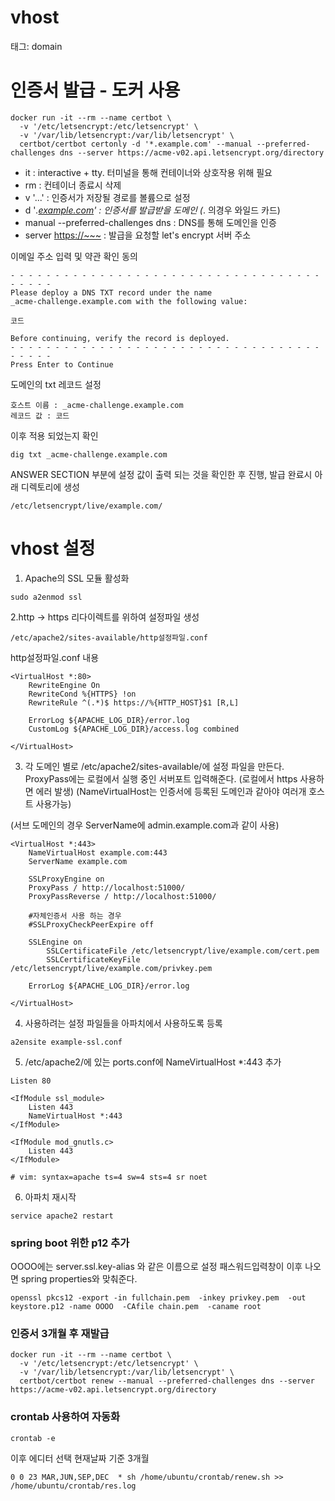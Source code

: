 # vhost

태그: domain

# 인증서 발급 - 도커 사용

```
docker run -it --rm --name certbot \
  -v '/etc/letsencrypt:/etc/letsencrypt' \
  -v '/var/lib/letsencrypt:/var/lib/letsencrypt' \
  certbot/certbot certonly -d '*.example.com' --manual --preferred-challenges dns --server https://acme-v02.api.letsencrypt.org/directory

```

- it : interactive + tty. 터미널을 통해 컨테이너와 상호작용 위해 필요
- rm : 컨테이너 종료시 삭제
- v '...' : 인증서가 저장될 경로를 볼륨으로 설정
- d '*.[example.com](http://example.com/)' : 인증서를 발급받을 도메인 (*. 의경우 와일드 카드)
- manual --preferred-challenges dns : DNS를 통해 도메인을 인증
- server [https://~~~](https://%7E%7E%7E/) : 발급을 요청할 let's encrypt 서버 주소

이메일 주소 입력 및 약관 확인 동의

```
- - - - - - - - - - - - - - - - - - - - - - - - - - - - - - - - - - - - - - - -
Please deploy a DNS TXT record under the name
_acme-challenge.example.com with the following value:

코드

Before continuing, verify the record is deployed.
- - - - - - - - - - - - - - - - - - - - - - - - - - - - - - - - - - - - - - - -
Press Enter to Continue

```

도메인의 txt 레코드 설정

```
호스트 이름 : _acme-challenge.example.com 
레코드 값 : 코드

```

이후 적용 되었는지 확인

```
dig txt _acme-challenge.example.com

```

ANSWER SECTION 부분에 설정 값이 출력 되는 것을 확인한 후 진행, 발급 완료시 아래 디렉토리에 생성

```
/etc/letsencrypt/live/example.com/

```

# vhost 설정

1. Apache의 SSL 모듈 활성화

```
sudo a2enmod ssl

```

2.http -> https 리다이렉트를 위하여 설정파일 생성

```
/etc/apache2/sites-available/http설정파일.conf

```

http설정파일.conf 내용

```
<VirtualHost *:80>
	RewriteEngine On
	RewriteCond %{HTTPS} !on
	RewriteRule ^(.*)$ https://%{HTTP_HOST}$1 [R,L]

	ErrorLog ${APACHE_LOG_DIR}/error.log
	CustomLog ${APACHE_LOG_DIR}/access.log combined

</VirtualHost>

```

3. 각 도메인 별로 /etc/apache2/sites-available/에 설정 파일을 만든다.
ProxyPass에는 로컬에서 실행 중인 서버포트 입력해준다.
(로컬에서 https 사용하면 에러 발생)
(NameVirtualHost는 인증서에 등록된 도메인과 같아야 여러개 호스트 사용가능)

(서브 도메인의 경우 ServerName에 admin.example.com과 같이 사용)

```
<VirtualHost *:443>
	NameVirtualHost example.com:443
	ServerName example.com

	SSLProxyEngine on
	ProxyPass / http://localhost:51000/
	ProxyPassReverse / http://localhost:51000/

	#자체인증서 사용 하는 경우
	#SSLProxyCheckPeerExpire off

	SSLEngine on
    	SSLCertificateFile /etc/letsencrypt/live/example.com/cert.pem
    	SSLCertificateKeyFile /etc/letsencrypt/live/example.com/privkey.pem

	ErrorLog ${APACHE_LOG_DIR}/error.log

</VirtualHost>

```

4. 사용하려는 설정 파일들을 아파치에서 사용하도록 등록

```
a2ensite example-ssl.conf

```

5. /etc/apache2/에 있는 ports.conf에 NameVirtualHost *:443 추가

```
Listen 80

<IfModule ssl_module>
	Listen 443
    NameVirtualHost *:443       
</IfModule>

<IfModule mod_gnutls.c>
	Listen 443
</IfModule>

# vim: syntax=apache ts=4 sw=4 sts=4 sr noet

```

6. 아파치 재시작

```
service apache2 restart

```

### spring boot 위한 p12 추가

OOOO에는 server.ssl.key-alias 와 같은 이름으로 설정
패스워드입력창이 이후 나오면 spring properties와 맞춰준다.

```
openssl pkcs12 -export -in fullchain.pem  -inkey privkey.pem  -out keystore.p12 -name OOOO  -CAfile chain.pem  -caname root

```

### 인증서 3개월 후 재발급

```
docker run -it --rm --name certbot \
  -v '/etc/letsencrypt:/etc/letsencrypt' \
  -v '/var/lib/letsencrypt:/var/lib/letsencrypt' \
  certbot/certbot renew --manual --preferred-challenges dns --server https://acme-v02.api.letsencrypt.org/directory

```

### crontab 사용하여 자동화

```
crontab -e

```

이후 에디터 선택 현재날짜 기준 3개월

```
0 0 23 MAR,JUN,SEP,DEC  * sh /home/ubuntu/crontab/renew.sh >> /home/ubuntu/crontab/res.log
```